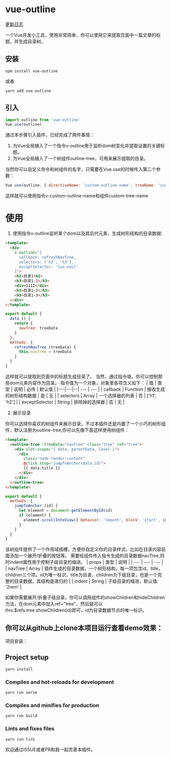 # vue-outline
<a href="./changeLog.md">更新日志</a>

一个Vue开发小工具，使用非常简单，你可以使用它来提取页面中一篇文章的标题，并生成目录树。

## 安装
```
npm install vue-outline
```
或者
```
yarn add vue-outline
```

## 引入
```js
import outline from 'vue-outline'
Vue.use(outline)
```

通过本步骤引入插件，已经完成了两件事情：
1. 为Vue全局植入了一个指令v-outline用于监听dom树变化并提取设置的关键标题。
2. 为Vue全局植入了一个树组件outline-tree，可用来展示提取的目录。

当然你可以自定义命令和树组件的名字，只需要在Vue.use的时候传入第二个参数：
```js
Vue.use(outline, { directiveName: 'custom-outline-name', treeName: 'custom-tree-name' })
```
这样就可以使用指令v-custom-outline-name和组件custom-tree-name

# 使用
1. 使用指令v-outline监听某个dom以及其后代元素，生成树形结构的目录数据:
```html
<template>
  <div
    v-outline="{
      callback: refreshNavTree,
      selectors: ['h2', 'h3'],
      exceptSelector: '[un-nav]'
    }">
    <h2>目录1<h2>
    <h3>目录1-1</h3>
    <div>1212</div>
    <h3>目录1-2</h3>
    <h3>目录1-3</h3>
  </div>
</template>

```

```js
export default {
  data () {
    return {
      navTree: treeData
    }
  },
  methods: {
    refreshNavTree (treeData) {
      this.navTree = treeData
    }
  }
}
```

这样就可以提取到页面中的标题生成目录了。
当然，通过指令值，你可以控制那些dom元素内容作为目录。
指令值为一个对象，对象里各项含义如下：
| 值 | 类型 | 说明 | 必传 | 默认值 |
|---|---|--| --- | --- |
| callback | Function | 接收生成的树形结构数据 | 是 | 无 |
| selectors | Array | 一个选择器的列表 | 否 | ['h1', 'h2'] |
| exceptSelector | String | 排除掉的选择器 | 否 | 无 |

2. 展示目录

你可以选择你喜欢的树组件来展示目录，不过本插件还是内置了一个小巧的树形组件，默认注册为outline-tree,你可以先像下面这样使用树组件：

```html
<template>
  <outline-tree :treeData="navTree" class="tree" ref="tree">
    <div slot-scope="{ data, parentData, level }">
      <div
        class="node-render-content"
        @click.stop="jumpToAnchor(data.id)">
        {{ data.title }}
      </div>
    </div>
  </outline-tree>
</template>

```

```js
export default {
  methods: {
    jumpToAnchor (id) {
      let element = document.getElementById(id)
      if (element) {
        element.scrollIntoView({ behavior: 'smooth', block: 'start', inline: 'nearest' })
      }
    }
  }
}
```

该树组件提供了一个作用域插槽，方便你自定义你的目录样式，比如在目录内容前面添加一个展开/折叠的按钮等。
需要给组件传入指令生成的目录数据navTree,同时indent属性用于控制子级目录的缩进。
| props | 类型 | 说明 |
| --- | --- | --- |
| navTree | Array | 插件生成的目录数据，一个树形结构，每一项包含id，title，children三个项。id为唯一标识，title为目录，children为下级目录，也是一个完整的目录数据，其结构是递归的 |
| indent | String | 子级目录的缩进，默认值: '2rem' |

如果你需要展开/折叠子级目录，你可以调用组件的showChildren和hideChildren方法，在dom元素中加入ref="tree"，然后就可以this.$refs.tree.showChildren(id)即可，id为目录数据节点的唯一标识。


你可以从github上clone本项目运行查看demo效果：
------
项目安装：

## Project setup
```
yarn install
```

### Compiles and hot-reloads for development
```
yarn run serve
```

### Compiles and minifies for production
```
yarn run build
```

### Lints and fixes files
```
yarn run lint
```

欢迎通过ISSUE或者PR和我一起完善本插件。